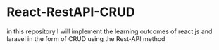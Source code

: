 # React-RestAPI-CRUD
in this repository I will implement the learning outcomes of react js and laravel in the form of CRUD using the Rest-API method
